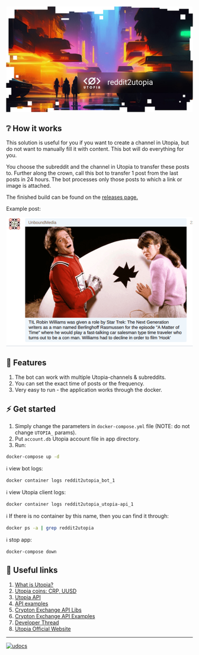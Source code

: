 ![logo](logo.jpg)

## :grey_question: How it works

This solution is useful for you if you want to create a channel in Utopia, but do not want to manually fill it with content. This bot will do everything for you.

You choose the subreddit and the channel in Utopia to transfer these posts to. Further along the crown, call this bot to transfer 1 post from the last posts in 24 hours.
The bot processes only those posts to which a link or image is attached.

The finished build can be found on the [releases page.](https://github.com/Sagleft/reddit2utopia/releases)

Example post:

![screenshot](screenshot.png)

## :page_with_curl: Features

1. The bot can work with multiple Utopia-channels & subreddits.
2. You can set the exact time of posts or the frequency.
3. Very easy to run - the application works through the docker.

## :zap: Get started

1. Simply change the parameters in `docker-compose.yml` file (NOTE: do not change `UTOPIA_` params).
2. Put `account.db` Utopia account file in app directory.
3. Run:

```bash
docker-compose up -d
```

:information_source: view bot logs:

```bash
docker container logs reddit2utopia_bot_1
```

:information_source: view Utopia client logs:

```bash
docker container logs reddit2utopia_utopia-api_1
```

:information_source: If there is no container by this name, then you can find it through:

```bash
docker ps -a | grep reddit2utopia
```

:information_source: stop app:

```bash
docker-compose down
```

## :checkered_flag: Useful links

1. [What is Utopia?](https://udocs.gitbook.io/utopia-api/)
2. [Utopia coins: CRP, UUSD](https://udocs.gitbook.io/utopia-api/what-is-utopia/project-coins)
3. [Utopia API](https://udocs.gitbook.io/utopia-api/utopia-api)
4. [API examples](https://udocs.gitbook.io/utopia-api/utopia-api/examples-of-projects)
5. [Crypton Exchange API Libs](https://udocs.gitbook.io/utopia-api/crp.is-api)
6. [Crypton Exchange API Examples](https://udocs.gitbook.io/utopia-api/crp.is-api/example-of-projects)
7. [Developer Thread](https://talk.u.is/viewforum.php?id=8)
8. [Utopia Official Website](https://u.is/)

---
[![udocs](https://github.com/Sagleft/ures/blob/master/udocs-btn.png?raw=true)](https://udocs.gitbook.io/utopia-api/)
